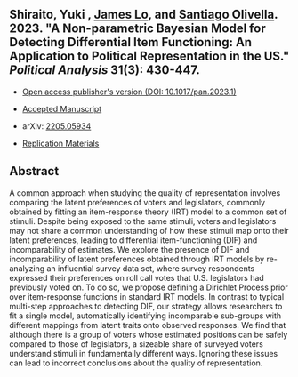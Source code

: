 ## Shiraito, Yuki , [James Lo](https://scholar.google.com/citations?user=4tdvLzIAAAAJ&hl=en), and [Santiago Olivella](https://www.santiagoolivella.info/). 2023. "A Non-parametric Bayesian Model for Detecting Differential Item Functioning: An Application to Political Representation in the US." _Political Analysis_ 31(3): 430-447.

- [Open access publisher's version (DOI: 10.1017/pan.2023.1)](https://doi.org/10.1017/pan.2023.1)

- [Accepted Manuscript](../files/dpirt.pdf)

- arXiv: [2205.05934](https://doi.org/10.48550/arXiv.2205.05934)

- [Replication Materials](https://doi.org/10.7910/DVN/BCDALU)

## Abstract
A common approach when studying the quality of representation involves comparing the latent preferences of voters and legislators, commonly obtained by fitting an item-response theory (IRT) model to a common set of stimuli. Despite being exposed to the same stimuli, voters and legislators may not share a common understanding of how these stimuli map onto their latent preferences, leading to differential item-functioning (DIF) and incomparability of estimates. We explore the presence of DIF and incomparability of latent preferences obtained through IRT models by re-analyzing an influential survey data set, where survey respondents expressed their preferences on roll call votes that U.S. legislators had previously voted on. To do so, we propose defining a Dirichlet Process prior over item-response functions in standard IRT models. In contrast to typical multi-step approaches to detecting DIF, our strategy allows researchers to fit a single model, automatically identifying incomparable sub-groups with different mappings from latent traits onto observed responses. We find that although there is a group of voters whose estimated positions can be safely compared to those of legislators, a sizeable share of surveyed voters understand stimuli in fundamentally different ways. Ignoring these issues can lead to incorrect conclusions about the quality of representation.
